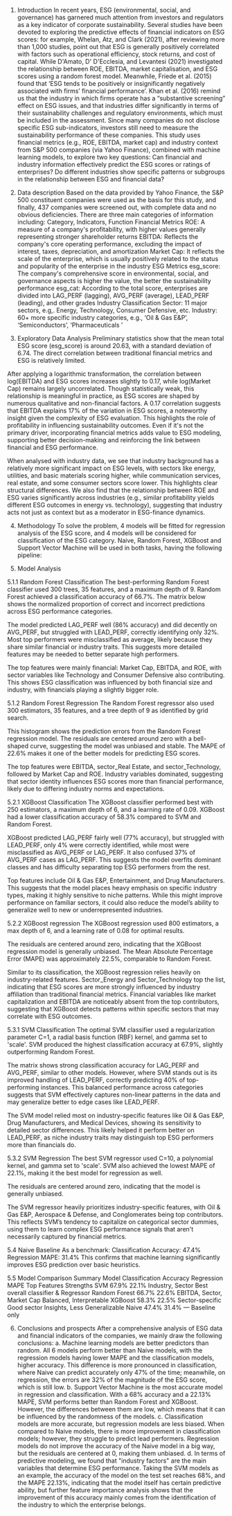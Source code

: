 1. Introduction
In recent years, ESG (environmental, social, and governance) has garnered much attention from investors and regulators as a key indicator of corporate sustainability. Several studies have been devoted to exploring the predictive effects of financial indicators on ESG scores: for example, Whelan, Atz, and Clark (2021), after reviewing more than 1,000 studies, point out that ESG is generally positively correlated with factors such as operational efficiency, stock returns, and cost of capital. While D'Amato, D' D'Ecclesia, and Levantesi (2021) investigated the relationship between ROE, EBITDA, market capitalisation, and ESG scores using a random forest model. Meanwhile, Friede et al. (2015) found that ‘ESG tends to be positively or insignificantly negatively associated with firms’ financial performance’. Khan et al. (2016) remind us that the industry in which firms operate has a “substantive screening” effect on ESG issues, and that industries differ significantly in terms of their sustainability challenges and regulatory environments, which must be included in the assessment. Since many companies do not disclose specific ESG sub-indicators, investors still need to measure the sustainability performance of these companies. This study uses financial metrics (e.g., ROE, EBITDA, market cap) and industry context from S&P 500 companies (via Yahoo Finance), combined with machine learning models, to explore two key questions: Can financial and industry information effectively predict the ESG scores or ratings of enterprises? Do different industries show specific patterns or subgroups in the relationship between ESG and financial data? 


2. Data description
Based on the data provided by Yahoo Finance, the S&P 500 constituent companies were used as the basis for this study, and finally, 437 companies were screened out, with complete data and no obvious deficiencies. There are three main categories of information including: Category, Indicators, Function
Financial Metrics
ROE: A measure of a company's profitability, with higher values generally representing stronger shareholder returns
EBITDA: Reflects the company's core operating performance, excluding the impact of interest, taxes, depreciation, and amortization
Market Cap: It reflects the scale of the enterprise, which is usually positively related to the status and popularity of the enterprise in the industry
ESG Metrics
esg_score: The company's comprehensive score in environmental, social, and governance aspects is higher the value, the better the sustainability performance
esg_cat: According to the total score, enterprises are divided into LAG_PERF (lagging), AVG_PERF (average), LEAD_PERF (leading), and other grades
Industry Classification
Sector: 11 major sectors, e.g,. Energy, Technology, Consumer Defensive, etc.
Industry: 60+ more specific industry categories, e.g., ‘Oil & Gas E&P’, ‘Semiconductors’, ‘Pharmaceuticals ’

3. Exploratory Data Analysis
Preliminary statistics show that the mean total ESG score (esg_score) is around 20.63, with a standard deviation of 6.74. The direct correlation between traditional financial metrics and ESG is relatively limited.

After applying a logarithmic transformation, the correlation between log(EBITDA) and ESG scores increases slightly to 0.17, while log(Market Cap) remains largely uncorrelated. Though statistically weak, this relationship is meaningful in practice, as ESG scores are shaped by numerous qualitative and non-financial factors. A 0.17 correlation suggests that EBITDA explains 17% of the variation in ESG scores, a noteworthy insight given the complexity of ESG evaluation. This highlights the role of profitability in influencing sustainability outcomes. Even if it's not the primary driver, incorporating financial metrics adds value to ESG modeling, supporting better decision-making and reinforcing the link between financial and ESG performance.

When analysed with industry data, we see that industry background has a relatively more significant impact on ESG levels, with sectors like energy, utilities, and basic materials scoring higher, while communication services, real estate, and some consumer sectors score lower. This highlights clear structural differences. We also find that the relationship between ROE and ESG varies significantly across industries (e.g., similar profitability yields different ESG outcomes in energy vs. technology), suggesting that industry acts not just as context but as a moderator in ESG-finance dynamics.


4. Methodology
To solve the problem, 4 models will be fitted for regression analysis of the ESG score, and 4 models will be considered for classification of the ESG category. Naive, Random Forest, XGBoost and Support Vector Machine will be used in both tasks, having the following pipeline:

5. Model Analysis

5.1.1 Random Forest Classification
The best-performing Random Forest classifier used 300 trees, 35 features, and a maximum depth of 9. Random Forest achieved a classification accuracy of 66.7%. The matrix below shows the normalized proportion of correct and incorrect predictions across ESG performance categories.

The model predicted LAG_PERF well (86% accuracy) and did decently on AVG_PERF, but struggled with LEAD_PERF, correctly identifying only 32%. Most top performers were misclassified as average, likely because they share similar financial or industry traits. This suggests more detailed features may be needed to better separate high performers.

The top features were mainly financial: Market Cap, EBITDA, and ROE, with sector variables like Technology and Consumer Defensive also contributing. This shows ESG classification was influenced by both financial size and industry, with financials playing a slightly bigger role.

5.1.2 Random Forest Regression
The Random Forest regressor also used 300 estimators, 35 features, and a tree depth of 9 as identified by grid search.

This histogram shows the prediction errors from the Random Forest regression model. The residuals are centered around zero with a bell-shaped curve, suggesting the model was unbiased and stable. The MAPE of 22.6% makes it one of the better models for predicting ESG scores.

The top features were EBITDA, sector_Real Estate, and sector_Technology, followed by Market Cap and ROE. Industry variables dominated, suggesting that sector identity influences ESG scores more than financial performance, likely due to differing industry norms and expectations.

5.2.1 XGBoost Classification
The XGBoost classifier performed best with 250 estimators, a maximum depth of 6, and a learning rate of 0.09. XGBoost had a lower classification accuracy of 58.3% compared to SVM and Random Forest.

XGBoost predicted LAG_PERF fairly well (77% accuracy), but struggled with LEAD_PERF, only 4% were correctly identified, while most were misclassified as AVG_PERF or LAG_PERF. It also confused 37% of AVG_PERF cases as LAG_PERF. This suggests the model overfits dominant classes and has difficulty separating top ESG performers from the rest.

Top features include Oil & Gas E&P, Entertainment, and Drug Manufacturers. This suggests that the model places heavy emphasis on specific industry types, making it highly sensitive to niche patterns. While this might improve performance on familiar sectors, it could also reduce the model’s ability to generalize well to new or underrepresented industries.

5.2.2  XGBoost regression
The XGBoost regression used 800 estimators, a max depth of 6, and a learning rate of 0.08 for optimal results.

The residuals are centered around zero, indicating that the XGBoost regression model is generally unbiased. The Mean Absolute Percentage Error (MAPE) was approximately 22.5%, comparable to Random Forest.

Similar to its classification, the XGBoost regression relies heavily on industry-related features. Sector_Energy and Sector_Technology top the list, indicating that ESG scores are more strongly influenced by industry affiliation than traditional financial metrics. Financial variables like market capitalization and EBITDA are noticeably absent from the top contributors, suggesting that XGBoost detects patterns within specific sectors that may correlate with ESG outcomes.

5.3.1 SVM Classification
The optimal SVM classifier used a regularization parameter C=1, a radial basis function (RBF) kernel, and gamma set to 'scale'. SVM produced the highest classification accuracy at 67.9%, slightly outperforming Random Forest.

The matrix shows strong classification accuracy for LAG_PERF and AVG_PERF, similar to other models. However, where SVM stands out is its improved handling of LEAD_PERF, correctly predicting 40% of top-performing instances. This balanced performance across categories suggests that SVM effectively captures non-linear patterns in the data and may generalize better to edge cases like LEAD_PERF.

The SVM model relied most on industry-specific features like Oil & Gas E&P, Drug Manufacturers, and Medical Devices, showing its sensitivity to detailed sector differences. This likely helped it perform better on LEAD_PERF, as niche industry traits may distinguish top ESG performers more than financials do.

5.3.2 SVM Regression
The best SVM regressor used C=10, a polynomial kernel, and gamma set to 'scale'. SVM also achieved the lowest MAPE of 22.1%, making it the best model for regression as well.

The residuals are centered around zero, indicating that the model is generally unbiased.

The SVM regressor heavily prioritizes industry-specific features, with Oil & Gas E&P, Aerospace & Defense, and Conglomerates being top contributors. This reflects SVM’s tendency to capitalize on categorical sector dummies, using them to learn complex ESG performance signals that aren't necessarily captured by financial metrics.

5.4 Naive Baseline
As a benchmark:
Classification Accuracy: 47.4%
Regression MAPE: 31.4%
This confirms that machine learning significantly improves ESG prediction over basic heuristics.

5.5 Model Comparison Summary 
Model
Classification Accuracy
Regression MAPE
Top Features
Strengths
SVM
67.9%
22.1%
Industry, Sector
Best overall classifier & Regressor
Random Forest
66.7%
22.6%
EBITDA, Sector, Market Cap
Balanced, Interpretable
XGBoost
58.3%
22.5%
Sector-specific
Good sector Insights, Less Generalizable
Naive
47.4%
31.4%
—
Baseline only

6. Conclusions and prospects
After a comprehensive analysis of ESG data and financial indicators of the companies, we mainly draw the following conclusions:
a. Machine learning models are better predictors than random. All 6 models perform better than Naive models, with the regression models having lower MAPE and the classification models, higher accuracy. This difference is more pronounced in classification, where Naive can predict accurately only 47% of the time; meanwhile, on regression, the errors are  32% of the magnitude of the ESG score, which is still low.
b. Support Vector Machine is the most accurate model in regression and classification. With a 68% accuracy and a 22.13% MAPE, SVM performs better than Random Forest and XGBoost. However, the differences between them are low, which means that it can be influenced by the randomness of the models.
c. Classification models are more accurate, but regression models are less biased. When compared to Naive models, there is more improvement in classification models; however, they struggle to predict lead performers. Regression models do not improve the accuracy of the Naive model in a big way, but the residuals are centered at 0, making them unbiased.
d. In terms of predictive modeling, we found that "industry factors" are the main variables that determine ESG performance. Taking the SVM models as an example, the accuracy of the model on the test set reaches 68%, and the MAPE 22.13%, indicating that the model itself has certain predictive ability, but further feature importance analysis shows that the improvement of this accuracy mainly comes from the identification of the industry to which the enterprise belongs.
